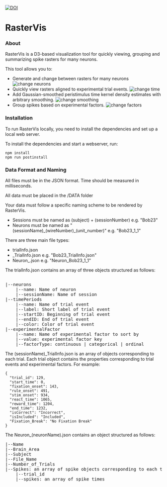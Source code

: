 
[![DOI](https://zenodo.org/badge/21776036.svg)](https://zenodo.org/badge/latestdoi/21776036)


# RasterVis

### About
RasterVis is a D3-based visualization tool for quickly viewing, grouping and summarizing spike rasters for many neurons.

This tool allows you to:
* Generate and change between rasters for many neurons
![change neurons](/img/RasterVis-ChangeNeurons.gif)
* Quickly view rasters aligned to experimental trial events.
![change time](/img/RasterVis-ChangeTime.gif)
* Add Gaussian-smoothed peristimulus time kernel density estimates with arbitrary smoothing.
![change smoothing](/img/RasterVis-KDE-Smoothing.gif)
* Group spikes based on experimental factors.
![change factors](/img/RasterVis-ChangeFactor.gif)

### Installation
To run RasterVis locally, you need to install the dependencies and set up a local web server.

To install the dependencies and start a webserver, run:
```
npm install
npm run postinstall

```

### Data Format and Naming
All files must be in the JSON format.
Time should be measured in milliseconds.

All data must be placed in the /DATA folder

Your data must follow a specific naming scheme to be rendered by RasterVis.
  * Sessions must be named as (subject) + (sessionNumber) e.g. "Bob23"
  * Neurons must be named as "(sessionName)\_(wireNumber)_(unit_number)" e.g. "Bob23_1_1"

There are three main file types:
  * trialInfo.json
  * <sessionName>_TrialInfo.json e.g. "Bob23_TrialInfo.json"
  * Neuron_<neuronName>.json e.g. "Neuron_Bob23_1_1"

The trialInfo.json contains an array of three objects structured as follows:
<pre>  
|--neurons
    |--name: Name of neuron
    |--sessionName: Name of session
|--timePeriods
    |--name: Name of trial event
    |--label: Short label of trial event
    |--startID: Beginning of trial event
    |--endID: End of trial event
    |--color: Color of trial event
|--experimentalFactor
    |--name: Name of experimental factor to sort by
    |--value: experimental factor key
    |--factorType: continuous | categorical | ordinal
</pre>

The (sessionName)_TrialInfo.json is an array of objects corresponding to each trial. Each trial object contains the properties corresponding to trial events and experimental factors. For example:
```
{
  "trial_id": 129,
  "start_time": 0,
  "fixation_onset": 143,
  "rule_onset": 491,
  "stim_onset": 934,
  "react_time": 1065,
  "reward_time": 1204,
  "end_time": 1232,
  "isCorrect": "Incorrect",
  "isIncluded": "Included",
  "Fixation_Break": "No Fixation Break"
}
 ```

 The Neuron_(neuronName).json contains an object structured as follows:
<pre>
|--Name
|--Brain_Area
|--Subject
|--File_Name
|--Number_of_Trials
|--Spikes: an array of spike objects corresponding to each trial
    |--trial_id
    |--spikes: an array of spike times
</pre>
